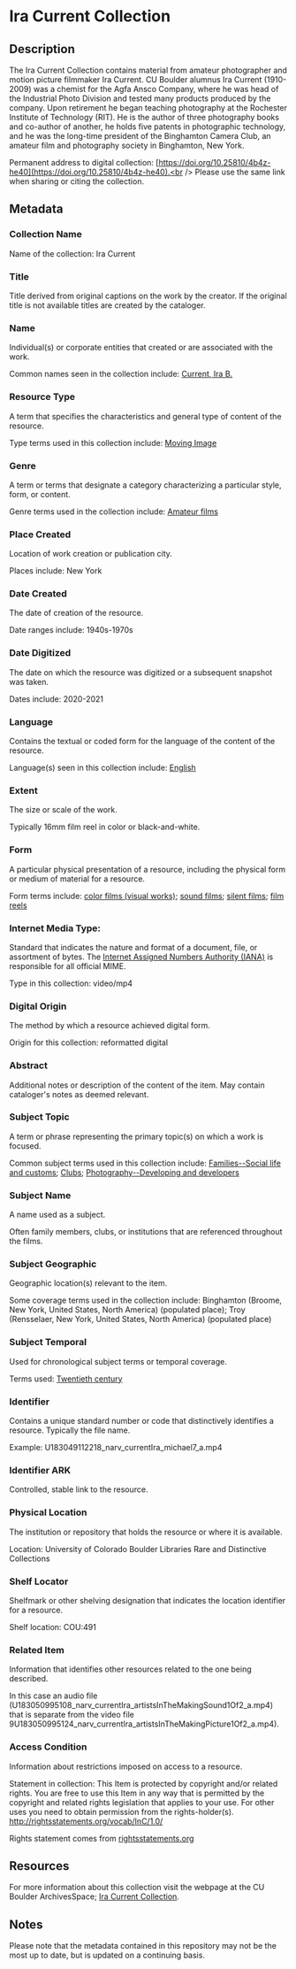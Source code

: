 # Ira Current Collection
## Description
The Ira Current Collection contains material from amateur photographer and motion picture filmmaker Ira Current. CU Boulder alumnus Ira Current (1910-2009) was a chemist for the Agfa Ansco Company, where he was head of the Industrial Photo Division and tested many products produced by the company. Upon retirement he began teaching photography at the Rochester Institute of Technology (RIT). He is the author of three photography books and co-author of another, he holds five patents in photographic technology, and he was the long-time president of the Binghamton Camera Club, an amateur film and photography society in Binghamton, New York.

Permanent address to digital collection: [https://doi.org/10.25810/4b4z-he40](https://doi.org/10.25810/4b4z-he40).<br /> 
Please use the same link when sharing or citing the collection.

## Metadata
### Collection Name
Name of the collection: Ira Current

### Title
Title derived from original captions on the work by the creator. If the original title is not available titles are created by the cataloger.

### Name
Individual(s) or corporate entities that created or are associated with the work. 

Common names seen in the collection include: [Current, Ira B.](http://id.loc.gov/authorities/names/n86145701)

### Resource Type
A term that specifies the characteristics and general type of content of the resource. 

Type terms used in this collection include: [Moving Image](http://purl.org/dc/dcmitype/MovingImage) 

### Genre
A term or terms that designate a category characterizing a particular style, form, or content. 

Genre terms used in the collection include: [Amateur films](http://id.loc.gov/authorities/genreForms/gf2011026038) 

### Place Created
Location of work creation or publication city. 

Places include: New York

### Date Created
The date of creation of the resource. 

Date ranges include: 1940s-1970s

### Date Digitized
The date on which the resource was digitized or a subsequent snapshot was taken. 

Dates include: 2020-2021

### Language
Contains the textual or coded form for the language of the content of the resource. 

Language(s) seen in this collection include: [English](http://id.loc.gov/vocabulary/iso639-2/eng)

### Extent
The size or scale of the work. 

Typically 16mm film reel in color or black-and-white.

### Form
A particular physical presentation of a resource, including the physical form or medium of material for a resource. 

Form terms include: [color films (visual works)](http://vocab.getty.edu/page/aat/300417957); [sound films](http://vocab.getty.edu/page/aat/300417955); [silent films](http://vocab.getty.edu/page/aat/300252071); [film reels](http://vocab.getty.edu/page/aat/300400779)

### Internet Media Type: 
Standard that indicates the nature and format of a document, file, or assortment of bytes. The [Internet Assigned Numbers Authority (IANA)](https://www.iana.org/assignments/media-types/media-types.xhtml) is responsible for all official MIME. 

Type in this collection: video/mp4

### Digital Origin
The method by which a resource achieved digital form. 

Origin for this collection: reformatted digital

### Abstract
Additional notes or description of the content of the item. May contain cataloger's notes as deemed relevant.

### Subject Topic
A term or phrase representing the primary topic(s) on which a work is focused. 

Common subject terms used in this collection include: [Families--Social life and customs](http://id.worldcat.org/fast/1728941); [Clubs](http://id.worldcat.org/fast/864940); [Photography--Developing and developers](http://id.worldcat.org/fast/1061734)

### Subject Name
A name used as a subject. 

Often family members, clubs, or institutions that are referenced throughout the films.

### Subject Geographic
Geographic location(s) relevant to the item. 

Some coverage terms used in the collection include: Binghamton (Broome, New York, United States, North America) (populated place); Troy (Rensselaer, New York, United States, North America) (populated place) 

### Subject Temporal
Used for chronological subject terms or temporal coverage. 

Terms used: [Twentieth century](http://id.loc.gov/authorities/subjects/sh85139020)

### Identifier
Contains a unique standard number or code that distinctively identifies a resource. Typically the file name. 

Example: U183049112218_narv_currentIra_michael7_a.mp4

### Identifier ARK
Controlled, stable link to the resource.

### Physical Location
The institution or repository that holds the resource or where it is available.

Location: University of Colorado Boulder Libraries Rare and Distinctive Collections

### Shelf Locator
Shelfmark or other shelving designation that indicates the location identifier for a resource. 

Shelf location: COU:491 

### Related Item
Information that identifies other resources related to the one being described.

In this case an audio file (U183050995108_narv_currentIra_artistsInTheMakingSound1Of2_a.mp4) that is separate from the video file 9U183050995124_narv_currentIra_artistsInTheMakingPicture1Of2_a.mp4).

### Access Condition
Information about restrictions imposed on access to a resource.

Statement in collection: This Item is protected by copyright and/or related rights. You are free to use this Item in any way that is permitted by the copyright and related rights legislation that applies to your use. For other uses you need to obtain permission from the rights-holder(s). http://rightsstatements.org/vocab/InC/1.0/

Rights statement comes from [rightsstatements.org](https://rightsstatements.org/page/1.0/?language=en)

## Resources
For more information about this collection visit the webpage at the CU Boulder ArchivesSpace; [Ira Current Collection](https://archives.colorado.edu/repositories/2/resources/178).

## Notes
Please note that the metadata contained in this repository may not be the most up to date, but is updated on a continuing basis. 
